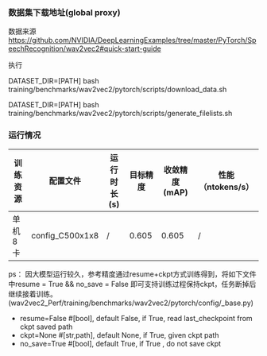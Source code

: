 

### 数据集下载地址(global proxy)
数据来源 https://github.com/NVIDIA/DeepLearningExamples/tree/master/PyTorch/SpeechRecognition/wav2vec2#quick-start-guide

执行

DATASET_DIR=[PATH]  bash training/benchmarks/wav2vec2/pytorch/scripts/download_data.sh

DATASET_DIR=[PATH]  bash training/benchmarks/wav2vec2/pytorch/scripts/generate_filelists.sh


### 运行情况
| 训练资源 | 配置文件        | 运行时长(s) | 目标精度 | 收敛精度(mAP) | 性能（ntokens/s） |
| -------- | --------------- | ----------- | -------- | ------------- | ----------------- |
| 单机8卡  | config_C500x1x8 | /    | 0.605    | 0.605       |   /    |

ps：
因大模型运行较久，参考精度通过resume+ckpt方式训练得到，将如下文件中resume = True && no_save = False 即可支持训练过程保持ckpt，任务断掉后继续接着训练。(wav2vec2_Perf/training/benchmarks/wav2vec2/pytorch/config/_base.py)

* resume=False #[bool], default False, if True, read last_checkpoint from ckpt saved path
* ckpt=None   #[str,path], default None, if True, given ckpt path
* no_save=True #[bool], default True, if True , do not save ckpt